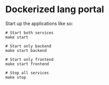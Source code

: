 # Dockerized lang portal

Start up the applications like so:

```
# Start both services
make start

# Start only backend
make start backend

# Start only frontend
make start frontend

# Stop all services
make stop

```